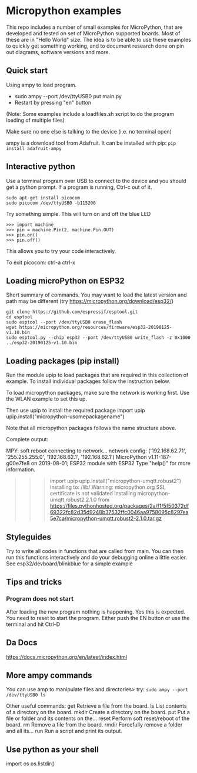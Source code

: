 # Micropython examples

This repo includes a number of small examples
for MicroPython, that are developed and tested
on set of MicroPython supported boards. Most of
these are in "Hello World" size. The idea is
to be able to use these examples to quickly get
something working, and to document research done
on pin out diagrams, software versions and more.


## Quick start
Using ampy to load program.

* sudo ampy --port /dev/ttyUSB0 put main.py
* Restart by pressing "en" button

(Note: Some examples include a loadfiles.sh script to do the program loading of multiple files)

Make sure no one else is talking to the device (i.e. no terminal open)

ampy is a download tool from Adafruit. It can be installed with pip:
`pip install adafruit-ampy`

## Interactive python

Use a terminal program over USB to connect to the device and you should get a
python prompt. If a program is running, Ctrl-c out of it.
```
sudo apt-get install picocom
sudo picocom /dev/ttyUSB0 -b115200
```
Try something simple. This will turn on and off the blue LED
```
>>> import machine
>>> pin = machine.Pin(2, machine.Pin.OUT)
>>> pin.on()
>>> pin.off()
```
This allows you to try your code interactively.

To exit picocom: ctrl-a ctrl-x


## Loading microPython on ESP32
Short summary of commands. You may want to load the latest version and path may be different
(try https://micropython.org/download/esp32/)
```
git clone https://github.com/espressif/esptool.git
cd esptool
sudo esptool --port /dev/ttyUSB0 erase_flash
wget https://micropython.org/resources/firmware/esp32-20190125-v1.10.bin
sudo esptool.py --chip esp32 --port /dev/ttyUSB0 write_flash -z 0x1000 ../esp32-20190125-v1.10.bin
```
## Loading packages (pip install)
Run the module upip to load packages that are required in this collection of example. To install individual packages
follow the instruction below.


To load micropython packages, make sure the network is working first. Use the WLAN example to set this up.

Then use upip to install the required package
import upip
upip.install("micropython-usomepackagename")

Note that all micropython packages follows the name structure above.

Complete output:
>>>
MPY: soft reboot
connecting to network...
network config: ('192.168.62.71', '255.255.255.0', '192.168.62.1', '192.168.62.1')
MicroPython v1.11-187-g00e7fe8 on 2019-08-01; ESP32 module with ESP32
Type "help()" for more information.
>>> import upip
>>> upip.install("micropython-umqtt.robust2")
Installing to: /lib/
Warning: micropython.org SSL certificate is not validated
Installing micropython-umqtt.robust2 2.1.0 from https://files.pythonhosted.org/packages/2a/f1/5f50372df69322fc82d35d9248b37532ffc0046aa9758095c8297ea5e7ca/micropython-umqtt.robust2-2.1.0.tar.gz
>>>

## Styleguides
Try to write all codes in functions that are called from main. You can then
run this functions interactively and do your debugging online a little easier.
See esp32/devboard/blinkblue for a simple example

## Tips and tricks
### Program does not start
After loading the new program nothing is happening. Yes this is expected. You need
to reset to start the program. Either push the EN button or use the terminal
and hit Ctrl-D

## Da Docs
https://docs.micropython.org/en/latest/index.html

## More ampy commands
You can use amp to manipulate files and directories> try:
`sudo ampy --port /dev/ttyUSB0 ls`

Other useful commands:
  get    Retrieve a file from the board.
  ls     List contents of a directory on the board.
  mkdir  Create a directory on the board.
  put    Put a file or folder and its contents on the...
  reset  Perform soft reset/reboot of the board.
  rm     Remove a file from the board.
  rmdir  Forcefully remove a folder and all its...
  run    Run a script and print its output.

## Use python as your shell
  import os
  os.listdir()
